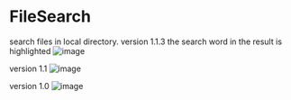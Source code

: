 # FileSearch
search files in local directory.
version 1.1.3
the search word in the result is highlighted
![image](https://github.com/user-attachments/assets/b0856f57-2976-4df6-904b-a42bb15aac4e)

version 1.1
![image](https://github.com/user-attachments/assets/382162eb-2d96-4051-a71a-8f20e2d6a3c3)

version 1.0
![image](https://github.com/user-attachments/assets/3c095934-c6a2-429a-92f0-a3dcc8b5e994)
